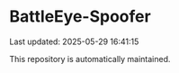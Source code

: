 # BattleEye-Spoofer

Last updated: 2025-05-29 16:41:15

This repository is automatically maintained.
